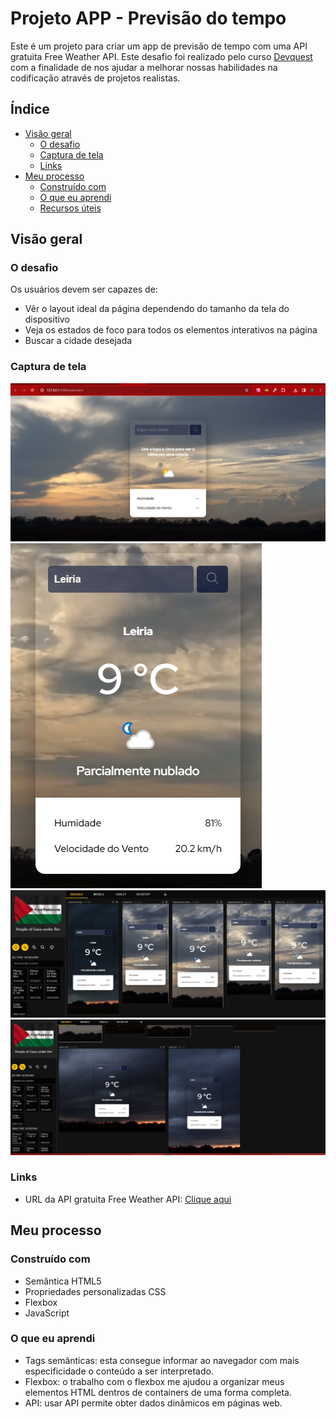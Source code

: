 # Projeto APP - Previsão do tempo

Este é um projeto para criar um app de previsão de tempo com uma API gratuita Free Weather API. Este desafio foi realizado pelo curso [Devquest](https://devemdobro.com/matriculas-abertas/) com a finalidade de nos ajudar a melhorar nossas habilidades na codificação através de projetos realistas.

## Índice

- [Visão geral](#visao-geral)
  - [O desafio](#o-desafio)
  - [Captura de tela](#captura-de-tela)
  - [Links](#links)
- [Meu processo](#meu-processo)
  - [Construído com](#construído-com)
  - [O que eu aprendi](#o-que-eu-aprendi)
  - [Recursos úteis](#recursos-úteis)

## Visão geral

### O desafio

Os usuários devem ser capazes de:

- Vêr o layout ideal da página dependendo do tamanho da tela do dispositivo
- Veja os estados de foco para todos os elementos interativos na página
- Buscar a cidade desejada

### Captura de tela

![](./src/img/screenshot/screenshot-1.png)
![](./src/img/screenshot/screenshot-2.png)
![](./src/img/screenshot/screenshot-3.png)
![](./src/img/screenshot/screenshot-4.png)

### Links

- URL da API gratuita Free Weather API: [Clique aqui](https://www.weatherapi.com/)

## Meu processo

### Construído com

- Semântica HTML5
- Propriedades personalizadas CSS
- Flexbox
- JavaScript

### O que eu aprendi

- Tags semânticas: esta consegue informar ao navegador com mais especificidade o conteúdo a ser interpretado.
- Flexbox: o trabalho com o flexbox me ajudou a organizar meus elementos HTML dentros de containers de uma forma completa.
- API: usar API permite obter dados dinâmicos em páginas web.
